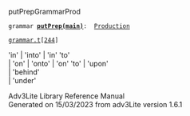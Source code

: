 <span class="title">putPrep</span><span class="type">GrammarProd</span>

`grammar `**[`putPrep(main)`](../object/putPrep(main).html)**` :   `[`Production`](../object/Production.html)

[`grammar.t`](../file/grammar.t.html)`[`[`244`](../source/grammar.t.html#244)`]`

<div class="gramrule">

'in' \| 'into' \| 'in' 'to'  
\| 'on' \| 'onto' \| 'on' 'to' \| 'upon'  
\| 'behind'  
\| 'under'  

</div>

<div class="ftr">

Adv3Lite Library Reference Manual  
Generated on 15/03/2023 from adv3Lite version 1.6.1

</div>
